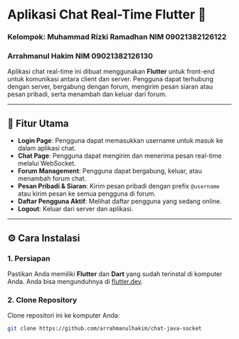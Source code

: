 # Aplikasi Chat Real-Time Flutter 💬

### Kelompok: Muhammad Rizki Ramadhan NIM 09021382126122
### Arrahmanul Hakim NIM 09021382126130

Aplikasi chat real-time ini dibuat menggunakan **Flutter** untuk front-end untuk komunikasi antara client dan server. Pengguna dapat terhubung dengan server, bergabung dengan forum, mengirim pesan siaran atau pesan pribadi, serta menambah dan keluar dari forum.

---

## 🚀 Fitur Utama

- **Login Page**: Pengguna dapat memasukkan username untuk masuk ke dalam aplikasi chat.  
- **Chat Page**: Pengguna dapat mengirim dan menerima pesan real-time melalui WebSocket.  
- **Forum Management**: Pengguna dapat bergabung, keluar, atau menambah forum chat.
- **Pesan Pribadi & Siaran**: Kirim pesan pribadi dengan prefix `@username` atau kirim pesan ke semua pengguna di forum.
- **Daftar Pengguna Aktif**: Melihat daftar pengguna yang sedang online.
- **Logout**: Keluar dari server dan aplikasi.

---

## ⚙️ Cara Instalasi

### 1. Persiapan
Pastikan Anda memiliki **Flutter** dan **Dart** yang sudah terinstal di komputer Anda. Anda bisa mengunduhnya di [flutter.dev](https://flutter.dev).

### 2. Clone Repository
Clone repositori ini ke komputer Anda:
```bash
git clone https://github.com/arrahmanulhakim/chat-java-socket
